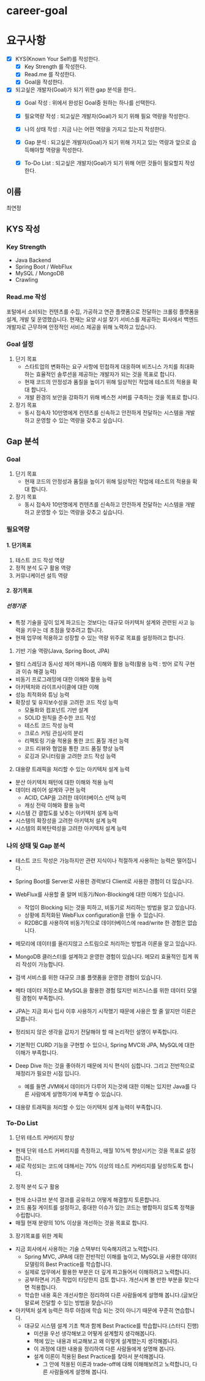 # career-goal

# 요구사항
- [x] KYS(Known Your Self)를 작성한다.
    - [x] Key Strength 를 작성한다.
    - [x] Read.me 를 작성한다.
    - [x] Goal을 작성한다.
- [x] 되고싶은 개발자(Goal)가 되기 위한 gap 분석을 한다..
    - [x] Goal 작성 : 위에서 완성된 Goal중 원하는 하나를 선택한다.
    - [x] 필요역량 작성 : 되고싶은 개발자(Goal)가 되기 위해 필요 역량을 작성한다.
    - [x] 나의 상태 작성 : 지금 나는 어떤 역량을 가지고 있는지 작성한다.
    - [x] Gap 분석 : 되고싶은 개발자(Goal)가 되기 위해 가지고 있는 역량과 앞으로 습득해야할 역량을 작성한다.
    - [x] To-Do List : 되고싶은 개발자(Goal)가 되기 위해 어떤 것들이 필요할지 작성한다.


## 이름
최연정
## KYS 작성
### Key Strength
- Java Backend
- Spring Boot / WebFlux
- MySQL / MongoDB
- Crawling
### Read.me 작성
포털에서 소비되는 컨텐츠를 수집, 가공하고 연관 플랫폼으로 전달하는 크롤링 플랫폼을 설계, 개발 및 운영했습니다. 현재는 요양 시설 찾기 서비스를 제공하는 회사에서 백엔드 개발자로 근무하며 안정적인 서비스 제공을 위해 노력하고 있습니다.

### Goal 설정
1. 단기 목표
   - 스타트업의 변화하는 요구 사항에 민첩하게 대응하며 비즈니스 가치를 최대화하는 효율적인 솔루션을 제공하는 개발자가 되는 것을 목표로 합니다.
   - 현재 코드의 안정성과 품질을 높이기 위해 일상적인 작업에 테스트의 적용을 확대 합니다.
   - 개발 환경의 보안을 강화하기 위해 베스천 서버를 구축하는 것을 목표로 합니다.
2. 장기 목표
    - 동시 접속자 10만명에게 컨텐츠를 신속하고 안전하게 전달하는 시스템을 개발하고 운영할 수 있는 역량을 갖추고 싶습니다.
## Gap 분석
### Goal
1. 단기 목표
   - 현재 코드의 안정성과 품질을 높이기 위해 일상적인 작업에 테스트의 적용을 확대 합니다.
2. 장기 목표
   - 동시 접속자 10만명에게 컨텐츠를 신속하고 안전하게 전달하는 시스템을 개발하고 운영할 수 있는 역량을 갖추고 싶습니다.

### 필요역량
#### 1. 단기목표
1. 테스트 코드 작성 역량
2. 정적 분석 도구 활용 역량
3. 커뮤니케이션 설득 역량

#### 2. 장기목표
##### 선정기준
- 특정 기술을 깊이 있게 파고드는 것보다는 대규모 아키텍처 설계와 관련된 사고 능력을 키우는 데 초점을 맞추려고 합니다.
- 현재 업무에 적용하고 성장할 수 있는 역량 위주로 목표를 설정하려고 합니다.

1. 기반 기술 역량(Java, Spring Boot, JPA)
- 멀티 스레딩과 동시성 제어 매커니즘 이해와 활용 능력(활용 능력 : 방어 로직 구현과 이슈 해결 능력)
- 비동기 프로그래밍에 대한 이해와 활용 능력
- 아키텍처와 라이프사이클에 대한 이해 
- 성능 최적화와 튜닝 능력
- 확장성 및 유지보수성을 고려한 코드 작성 능력
  - 모듈화와 컴포넌트 기반 설계
  - SOLID 원칙을 준수한 코드 작성
  - 테스트 코드 작성 능력
  - 크로스 커팅 관심사의 분리
  - 리팩토링 기술 적용을 통한 코드 품질 개선 능력
  - 코드 리뷰와 협업을 통한 코드 품질 향상 능력
  - 로깅과 모니터링을 고려한 코드 작성 능력

2. 대용량 트래픽을 처리할 수 있는 아키텍처 설계 능력
- 분산 아키텍처 패턴에 대한 이해와 적용 능력
- 데이터 레이어 설계와 구현 능력
  - ACID, CAP을 고려한 데이터베이스 선택 능력
  - 캐싱 전략 이해와 활용 능력
- 시스템 간 결합도를 낮추는 아키텍처 설계 능력
- 시스템의 확장성을 고려한 아키텍처 설계 능력
- 시스템의 회복탄력성을 고려한 아키텍처 설계 능력

### 나의 상태 및 Gap 분석
- 테스트 코드 작성은 가능하지만 관련 지식이나 적절하게 사용하는 능력은 떨어집니다.
- Spring Boot를 Server로 사용한 경력보다 Client로 사용한 경험이 더 많습니다.
- WebFlux를 사용할 줄 알며 비동기/Non-Blocking에 대한 이해가 있습니다.
  - 작업이 Blocking 되는 것을 피하고, 비동기로 처리하는 방법을 알고 있습니다.
  - 상황에 최적화된 WebFlux configuration을 만들 수 있습니다.
  - R2DBC를 사용하여 비동기적으로 데이터베이스에 read/write 한 경험은 없습니다.
- 메모리에 데이터를 올리지않고 스트림으로 처리하는 방법과 이론을 알고 있습니다.
- MongoDB 클러스터를 설계하고 운영한 경험이 있습니다. 메모리 효율적인 집계 쿼리 작성이 가능합니다.
- 검색 서비스를 위한 대규모 크롤 플랫폼을 운영한 경험이 있습니다.
- 메타 데이터 저장소로 MySQL을 활용한 경험 많지만 비즈니스를 위한 데이터 모델링 경험이 부족합니다.
- JPA는 지금 회사 입사 이후 사용하기 시작했기 때문에 사용은 할 줄 알지만 이론은 모릅니다.
- 정리되지 않은 생각을 갑자기 전달해야 할 때 논리적인 설명이 부족합니다.
- 기본적인 CURD 기능을 구현할 수 있으나, Spring MVC와 JPA, MySQL에 대한 이해가 부족합니다.
- Deep Dive 하는 것을 좋아하기 때문에 지식 편식이 심합니다. 그리고 전반적으로 재정리가 필요한 시점 입니다.
  - 예를 들면 JVM에서 데이터가 다루어 지는것에 대한 이해는 있지만 Java를 다른 사람에게 설명하기에 부족할 수 있습니다.

- 대용량 트래픽을 처리할 수 있는 아키텍처 설계 능력이 부족합니다.

### To-Do List

1. 단위 테스트 커버리지 향상
- 현재 단위 테스트 커버리지를 측정하고, 매월 10%씩 향상시키는 것을 목표로 설정합니다.
- 새로 작성되는 코드에 대해서는 70% 이상의 테스트 커버리지를 달성하도록 합니다.
2. 정적 분석 도구 활용
- 현재 소나큐브 분석 결과를 공유하고 어떻게 해결할지 토론합니다.
- 코드 품질 게이트를 설정하고, 중대한 이슈가 있는 코드는 병합하지 않도록 정책을 수립합니다.
- 매월 현재 분량의 10% 이상을 개선하는 것을 목표로 합니다.

3. 장기목표를 위한 계획
- 지금 회사에서 사용하는 기술 스택부터 익숙해지려고 노력합니다.
  - Spring MVC, JPA에 대한 전반적인 이해를 높이고, MySQL을 사용한 데이터 모델링의 Best Practice를 학습합니다.
  - 실제로 업무에서 활용한 부분은 더 깊게 파고들어서 이해하려고 노력합니다.
  - 공부하면서 기존 작업이 타당한지 검토 합니다. 개선시켜 볼 만한 부분을 찾는다면 적용합니다.
  - 학습한 내용 혹은 개선사항은 정리하여 다른 사람들에게 설명해 봅니다.(글보단 말로써 전달할 수 있는 방법을 찾습니다)
- 아키텍처 설계 능력은 하루 아침에 학습 되는 것이 아니기 때문에 꾸준히 연습합니다.
  - 대규모 시스템 설계 기초 책과 함께 Best Practice를 학습합니다.(스터디 진행)
    - 미션을 우선 생각해보고 어떻게 설계할지 생각해봅니다.
    - 책에 있는 내용과 비교해보고 왜 이렇게 설계했는지 생각해봅니다.
    - 이 과정에 대한 내용을 정리하여 다른 사람들에게 설명해 봅니다.
    - 설계 이론이 적용된 Best Practice를 찾아서 분석해봅니다. 
      - 그 안에 적용된 이론과 trade-off에 대해 이해해보려고 노력합니다, 다른 사람들에게 설명해 봅니다.



